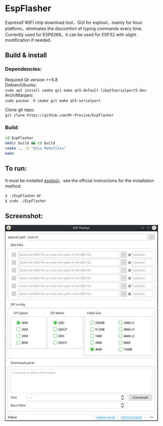 # EspFlasher

Espressif WIFI chip download tool，GUI for esptool，mainly for linux platform，eliminates the discomfort of typing commands every time.  
Currently used for ESP8266，it can be used for ESP32 with slight modification if needed.

## Build & install  
### Dependencies:
Required Qt version >=5.8  
Debian/Ubuntu:  
`sudo apt install cmake git make qt5-default libqt5serialport5-dev`  
Arch/Manjaro:  
`sudo pacman -S cmake git make qt5-serialport`  

Clone git repo:  
`git clone https://github.com/Mr-Precise/EspFlasher`
### Build:

```bash
cd EspFlasher
mkdir build && cd build
cmake .. -G "Unix Makefiles"
make
```

## To run:  
It must be installed [esptool](https://github.com/espressif/esptool)，see the official instructions for the installation method.

`$ ./EspFlasher` or  
`$ sudo ./EspFlasher`

## Screenshot:
![image](https://github.com/Mr-Precise/EspFlasher/raw/main/screenshots/preview_en.png)
